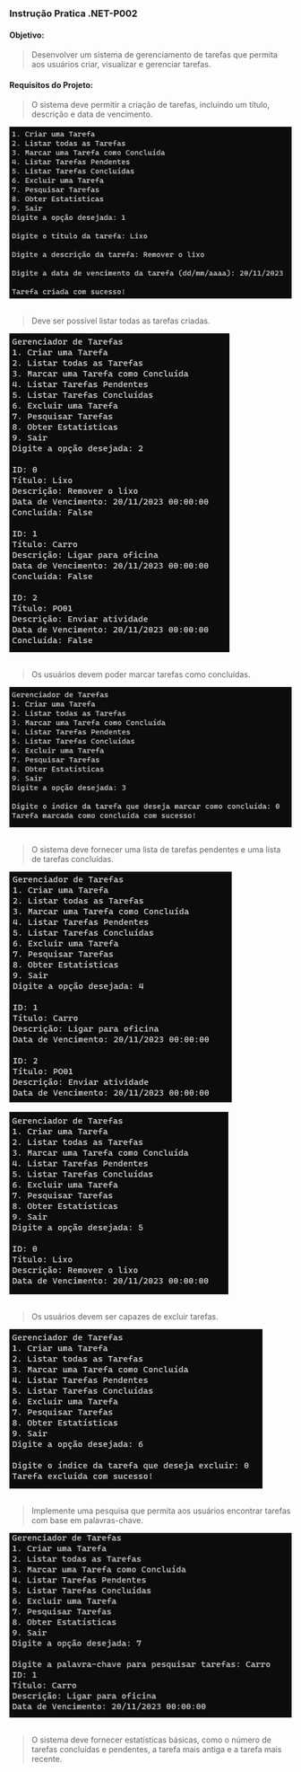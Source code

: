 ### Instrução Pratica .NET-P002

#### Objetivo:
>Desenvolver um sistema de gerenciamento de tarefas que permita aos usuários criar, visualizar e gerenciar tarefas.

#### Requisitos do Projeto:
>O sistema deve permitir a criação de tarefas, incluindo um título, descrição e data de vencimento.

![Criar Tarefa](<img/1 (1)Criar.png>)

```csharp

```

>Deve ser possível listar todas as tarefas criadas.

![Listar Tarefas](<img/1 (2)Listar.png>)

```csharp

```

>Os usuários devem poder marcar tarefas como concluídas.

![Marcar Tarefa Concluída](<img/1 (3)MConcluida.png>)

```csharp

```

>O sistema deve fornecer uma lista de tarefas pendentes e uma lista de tarefas concluídas.

![Listar Tarefas Pendentes](<img/1 (4)LPendente.png>)

![Listar Tarefas Concluídas](<img/1 (5)LConcluida.png>)

```csharp

```

>Os usuários devem ser capazes de excluir tarefas.

![Pesquisar Tarefas](<img/1 (6)Excluir.png>)

```csharp

```

>Implemente uma pesquisa que permita aos usuários encontrar tarefas com base em palavras-chave.

![Pesquisar Tarefas](<img/1 (7)Pesquisar.png>)

```csharp

```

>O sistema deve fornecer estatísticas básicas, como o número de tarefas concluídas e pendentes, a tarefa mais antiga e a tarefa mais recente.



```csharp

```